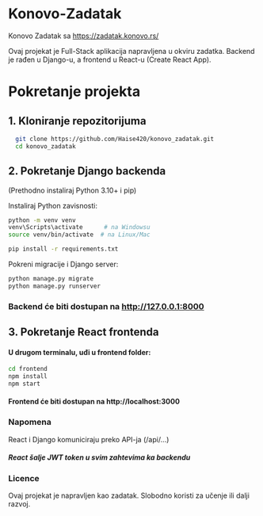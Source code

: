 # Konovo-Zadatak
Konovo Zadatak sa https://zadatak.konovo.rs/


Ovaj projekat je Full-Stack aplikacija napravljena u okviru zadatka.
Backend je rađen u Django-u, a frontend u React-u (Create React App).

# Pokretanje projekta

## 1. Kloniranje repozitorijuma
```bash
  git clone https://github.com/Haise420/konovo_zadatak.git
  cd konovo_zadatak
```

## 2. Pokretanje Django backenda
  (Prethodno instaliraj Python 3.10+ i pip)
  
  Instaliraj Python zavisnosti:
  ```bash
  python -m venv venv
  venv\Scripts\activate      # na Windowsu
  source venv/bin/activate  # na Linux/Mac
  
  pip install -r requirements.txt
  ```
  Pokreni migracije i Django server:
  ```bash
  python manage.py migrate
  python manage.py runserver
   ```
  
  ### Backend će biti dostupan na http://127.0.0.1:8000


## 3. Pokretanje React frontenda
 #### U drugom terminalu, uđi u frontend folder:
  
  ```bash
  cd frontend
  npm install
  npm start
  ```
  #### Frontend će biti dostupan na http://localhost:3000
  

### Napomena
  React i Django komuniciraju preko API-ja (/api/...)

##### React šalje JWT token u svim zahtevima ka backendu

### Licence
Ovaj projekat je napravljen kao zadatak. Slobodno koristi za učenje ili dalji razvoj.
